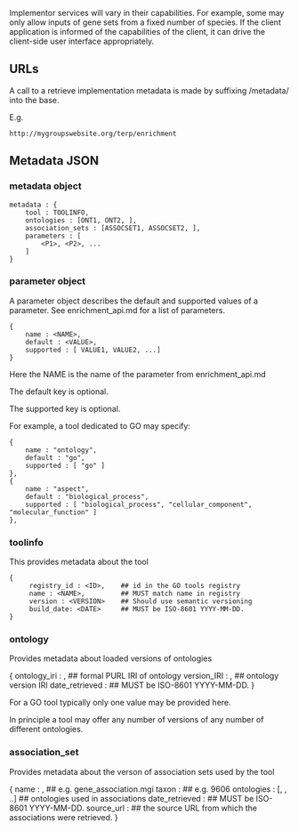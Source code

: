 Implementor services will vary in their capabilities. For example,
some may only allow inputs of gene sets from a fixed number of
species. If the client application is informed of the capabilities of
the client, it can drive the client-side user interface appropriately.

## URLs

A call to a retrieve implementation metadata is made by suffixing
/metadata/ into the base.

E.g.

    http://mygroupswebsite.org/terp/enrichment

## Metadata JSON

### metadata object

    metadata : {
        tool : TOOLINFO,
        ontologies : [ONT1, ONT2, ],
        association_sets : [ASSOCSET1, ASSOCSET2, ],
        parameters : [
            <P1>, <P2>, ...
        ]
    }

### parameter object

A parameter object describes the default and supported values of a
parameter. See enrichment_api.md for a list of parameters.

    {
        name : <NAME>,
        default : <VALUE>,
        supported : [ VALUE1, VALUE2, ...]
    }

Here the NAME is the name of the parameter from enrichment_api.md

The default key is optional.

The supported key is optional.

For example, a tool dedicated to GO may specify:

    {
        name : "ontology",
        default : "go",
        supported : [ "go" ]
    },
    {
        name : "aspect",
        default : "biological_process",
        supported : [ "biological_process", "cellular_component", "molecular_function" ]
    },

### toolinfo

This provides metadata about the tool

    {
         registry_id : <ID>,    ## id in the GO tools registry
         name : <NAME>,         ## MUST match name in registry
         version : <VERSION>    ## Should use semantic versioning
         build_date: <DATE>     ## MUST be ISO-8601 YYYY-MM-DD.
    }

### ontology

Provides metadata about loaded versions of ontologies

   {
         ontology_iri : <IRI>,    ## formal PURL IRI of ontology
         version_IRI : <IRI>,     ## ontology version IRI
         date_retrieved : <DATE>  ## MUST be ISO-8601 YYYY-MM-DD.
   }

For a GO tool typically only one value may be provided here.

In principle a tool may offer any number of versions of any number of
different ontologies.

### association_set

Provides metadata about the verson of association sets used by the tool

   {
         name : <NAME>,           ## e.g. gene_association.mgi
         taxon : <INTEGER>        ## e.g. 9606
         ontologies : [<IRI>, <IRI>, ..]    ## ontologies used in associations
         date_retrieved : <DATE>  ## MUST be ISO-8601 YYYY-MM-DD.
         source_url : <URL>       ## the source URL from which the associations were retrieved.
   }

